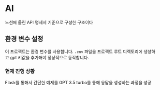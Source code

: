 # AI

노션에 올린 API 명세서 기준으로 구성한 구조이다


## 환경 변수 설정

이 프로젝트는 환경 변수를 사용합니다. 
`.env` 파일을 프로젝트 루트 디렉토리에 생성하고 gpt 키값을 추가해야 정상적으로 동작합니다.


### 현재 진행 상황
Flask를 통해서 간단한 예제를 GPT 3.5 turbo를 통해 응답을 생성하는 과정을 성공